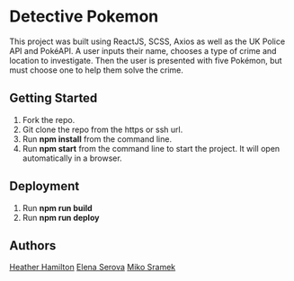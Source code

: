 # Detective Pokemon

This project was built using ReactJS, SCSS, Axios as well as the UK Police API and PokéAPI. A user inputs their name, chooses a type of crime and location to investigate. Then the user is presented with five Pokémon, but must choose one to help them solve the crime.

## Getting Started

1. Fork the repo.
1. Git clone the repo from the https or ssh url.
1. Run **npm install** from the command line.
1. Run **npm start** from the command line to start the project. It will open automatically in a browser.

## Deployment

1. Run **npm run build**
1. Run **npm run deploy**

## Authors
  [Heather Hamilton](https://github.com/heathergh)
  [Elena Serova](https://github.com/elenaserova)
  [Miko Sramek](https://github.com/mikosramek)
